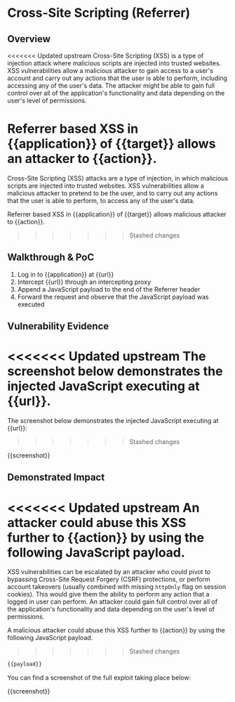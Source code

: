 # Cross-Site Scripting (Referrer)

## Overview

<<<<<<< Updated upstream
Cross-Site Scripting (XSS) is a type of injection attack where malicious scripts are injected into trusted websites. XSS vulnerabilities allow a malicious attacker to gain access to a user's account and carry out any actions that the user is able to perform, including accessing any of the user's data. The attacker might be able to gain full control over all of the application's functionality and data depending on the user's level of permissions.

Referrer based XSS in {{application}} of {{target}} allows an attacker to {{action}}.
=======
Cross-Site Scripting (XSS) attacks are a type of injection, in which malicious scripts are injected into trusted websites. XSS vulnerabilities allow a malicious attacker to pretend to be the user, and to carry out any actions that the user is able to perform, to access any of the user's data. 

Referrer based XSS in {{application}} of {{target}} allows malicious attacker to {{action}}.
>>>>>>> Stashed changes

## Walkthrough & PoC

1. Log in to {{application}} at {{url}}
1. Intercept {{url}} through an intercepting proxy
1. Append a JavaScript payload to the end of the Referrer header
1. Forward the request and observe that the JavaScript payload was executed

## Vulnerability Evidence

<<<<<<< Updated upstream
The screenshot below demonstrates the injected JavaScript executing at {{url}}.
=======
The screenshot below demonstrates the injected JavaScript executing at {{url}}:
>>>>>>> Stashed changes

{{screenshot}}

## Demonstrated Impact

<<<<<<< Updated upstream
An attacker could abuse this XSS further to {{action}} by using the following JavaScript payload.
=======
XSS vulnerabilities can be escalated by an attacker who could pivot to bypassing Cross-Site Request Forgery (CSRF) protections, or perform account takeovers (usually combined with missing `httpOnly` flag on session cookies). This would give them the ability to perform any action that a logged in user can perform. An attacker could gain full control over all of the application's functionality and data depending on the user's level of permissions. 

A malicious attacker could abuse this XSS further to {{action}} by using the following JavaScript payload.
>>>>>>> Stashed changes


```javascript
{{payload}}
```

You can find a screenshot of the full exploit taking place below:

{{screenshot}}

